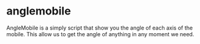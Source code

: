 # anglemobile
AngleMobile is a simply script that show you the angle of each axis of the mobile. This allow us to get the angle of anything in any moment we need.
